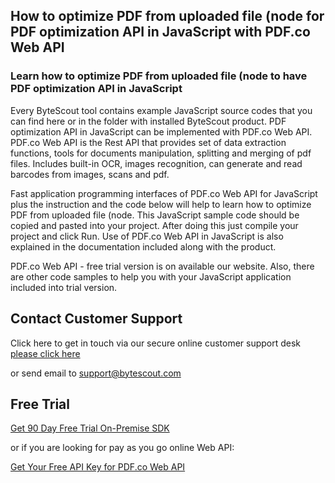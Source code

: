 ## How to optimize PDF from uploaded file (node for PDF optimization API in JavaScript with PDF.co Web API

### Learn how to optimize PDF from uploaded file (node to have PDF optimization API in JavaScript

Every ByteScout tool contains example JavaScript source codes that you can find here or in the folder with installed ByteScout product. PDF optimization API in JavaScript can be implemented with PDF.co Web API. PDF.co Web API is the Rest API that provides set of data extraction functions, tools for documents manipulation, splitting and merging of pdf files. Includes built-in OCR, images recognition, can generate and read barcodes from images, scans and pdf.

Fast application programming interfaces of PDF.co Web API for JavaScript plus the instruction and the code below will help to learn how to optimize PDF from uploaded file (node. This JavaScript sample code should be copied and pasted into your project. After doing this just compile your project and click Run. Use of PDF.co Web API in JavaScript is also explained in the documentation included along with the product.

PDF.co Web API - free trial version is on available our website. Also, there are other code samples to help you with your JavaScript application included into trial version.

## Contact Customer Support

Click here to get in touch via our secure online customer support desk [please click here](https://bytescout.zendesk.com/hc/en-us/requests/new?subject=PDF.co%20Web%20API%20Question)

or send email to [support@bytescout.com](mailto:support@bytescout.com?subject=PDF.co%20Web%20API%20Question) 

## Free Trial

[Get 90 Day Free Trial On-Premise SDK](https://bytescout.com/download/web-installer?utm_source=github-readme)

or if you are looking for pay as you go online Web API:

[Get Your Free API Key for PDF.co Web API](https://pdf.co/documentation/api?utm_source=github-readme)